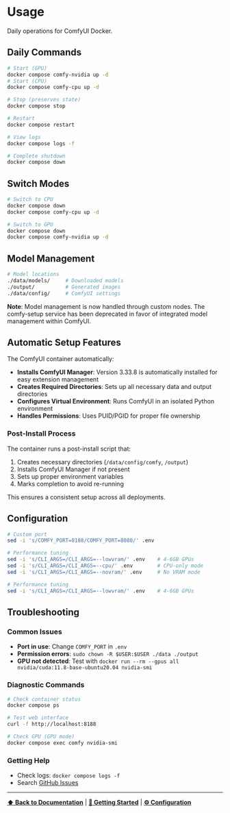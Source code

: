 # Usage

Daily operations for ComfyUI Docker.

## Daily Commands

```bash
# Start (GPU)
docker compose comfy-nvidia up -d
# Start (CPU)
docker compose comfy-cpu up -d

# Stop (preserves state)
docker compose stop

# Restart
docker compose restart

# View logs
docker compose logs -f

# Complete shutdown
docker compose down
```

## Switch Modes

```bash
# Switch to CPU
docker compose down
docker compose comfy-cpu up -d

# Switch to GPU
docker compose down
docker compose comfy-nvidia up -d
```

## Model Management

```bash
# Model locations
./data/models/     # Downloaded models
./output/          # Generated images
./data/config/     # ComfyUI settings
```

**Note**: Model management is now handled through custom nodes. The comfy-setup service has been deprecated in favor of integrated model management within ComfyUI.

## Automatic Setup Features

The ComfyUI container automatically:

- **Installs ComfyUI Manager**: Version 3.33.8 is automatically installed for easy extension management
- **Creates Required Directories**: Sets up all necessary data and output directories
- **Configures Virtual Environment**: Runs ComfyUI in an isolated Python environment
- **Handles Permissions**: Uses PUID/PGID for proper file ownership

### Post-Install Process

The container runs a post-install script that:
1. Creates necessary directories (`/data/config/comfy`, `/output`)
2. Installs ComfyUI Manager if not present
3. Sets up proper environment variables
4. Marks completion to avoid re-running

This ensures a consistent setup across all deployments.

## Configuration

```bash
# Custom port
sed -i 's/COMFY_PORT=8188/COMFY_PORT=8080/' .env

# Performance tuning
sed -i 's/CLI_ARGS=/CLI_ARGS=--lowvram/' .env    # 4-6GB GPUs
sed -i 's/CLI_ARGS=/CLI_ARGS=--cpu/' .env        # CPU-only mode
sed -i 's/CLI_ARGS=/CLI_ARGS=--novram/' .env     # No VRAM mode

# Performance tuning
sed -i 's/CLI_ARGS=/CLI_ARGS=--lowvram/' .env    # 4-6GB GPUs
```

## Troubleshooting

### Common Issues
- **Port in use**: Change `COMFY_PORT` in `.env`
- **Permission errors**: `sudo chown -R $USER:$USER ./data ./output`
- **GPU not detected**: Test with `docker run --rm --gpus all nvidia/cuda:11.8-base-ubuntu20.04 nvidia-smi`

### Diagnostic Commands
```bash
# Check container status
docker compose ps

# Test web interface
curl -f http://localhost:8188

# Check GPU (GPU mode)
docker compose exec comfy nvidia-smi
```

### Getting Help
- Check logs: `docker compose logs -f`
- Search [GitHub Issues](https://github.com/pixeloven/ComfyUI-Docker/issues)

---

**[⬆ Back to Documentation](README.md)** | **[🚀 Getting Started](GETTING_STARTED.md)** | **[⚙️ Configuration](CONFIGURATION.md)** 
